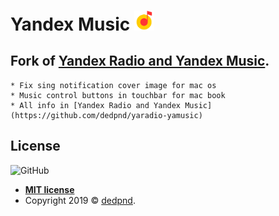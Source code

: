 # Yandex Music <img src="media/icon/yamusic.png" width="32">

##  Fork of [Yandex Radio and Yandex Music](https://github.com/dedpnd/yaradio-yamusic). 
    * Fix sing notification cover image for mac os
    * Music control buttons in touchbar for mac book 
    * All info in [Yandex Radio and Yandex Music](https://github.com/dedpnd/yaradio-yamusic)  
## License

![GitHub](https://img.shields.io/github/license/dedpnd/yaradio-yamusic.svg)  

- **[MIT license](http://opensource.org/licenses/mit-license.php)**
- Copyright 2019 © <a href="https://github.com/dedpnd" target="_blank">dedpnd</a>.
